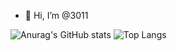 - 👋 Hi, I’m @3011

![Anurag's GitHub stats](https://github-readme-stats.vercel.app/api?username=3011&layout=compact)
![Top Langs](https://github-readme-stats.vercel.app/api/top-langs/?username=3011&layout=compact)

